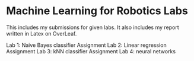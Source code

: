 # Machine Learning for Robotics Labs
This includes my submissions for given labs. It also includes my report written in Latex on OverLeaf.

Lab 1: Naive Bayes classifier Assignment
Lab 2: Linear regression Assignment
Lab 3: kNN classifier Assignment
Lab 4: neural networks
